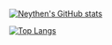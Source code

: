 [![Neythen's GitHub stats](https://github-readme-stats.vercel.app/api?username=zcqsntr)](https://github.com/anuraghazra/github-readme-stats)

[![Top Langs](https://github-readme-stats.vercel.app/api/top-langs/?username=zcqsntr&layout=compact)](https://github.com/anuraghazra/github-readme-stats)
<!--
**zcqsntr/zcqsntr** is a ✨ _special_ ✨ repository because its `README.md` (this file) appears on your GitHub profile.

Here are some ideas to get you started:
https://dev.to/supritha/how-to-have-an-awesome-github-profile-1969
- 🔭 I’m currently working on ...
- 🌱 I’m currently learning ...
- 👯 I’m looking to collaborate on ...
- 🤔 I’m looking for help with ...
- 💬 Ask me about ...
- 📫 How to reach me: ...
- 😄 Pronouns: ...
- ⚡ Fun fact: ...
-->
